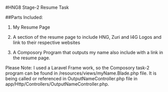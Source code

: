 #HNG8 Stage-2 Resume Task

##Parts Included:
1. My Resume Page

2. A section of the resume page to include HNG, Zuri and I4G Logos and link to their respective websites

3. A Composory Program that outputs my name also include with a link in the resume page.

Please Note: I used a Laravel Frame work, so the Composory task-2 program can be found in /resources/views/myName.Blade.php file.  It is being called or referenced in OutputNameController.php file in app/Http/Controllers/OutputNameController.php.